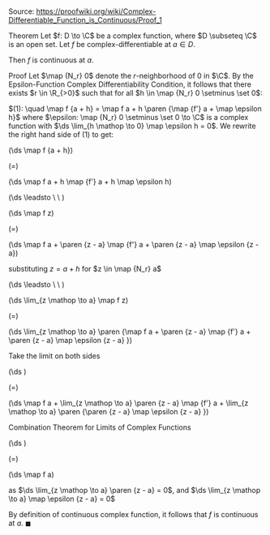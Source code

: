 # 

Source: https://proofwiki.org/wiki/Complex-Differentiable_Function_is_Continuous/Proof_1

Theorem
Let $f: D \to \C$ be a complex function, where $D \subseteq \C$ is an open set.
Let $f$ be complex-differentiable at $a \in D$.

Then $f$ is continuous at $a$.


Proof
Let $\map {N_r} 0$ denote the $r$-neighborhood of $0$ in $\C$.
By the Epsilon-Function Complex Differentiability Condition, it follows that there exists $r \in \R_{>0}$ such that for all $h \in \map {N_r} 0 \setminus \set 0$:

$(1): \quad \map f {a + h} = \map f a + h \paren {\map {f'} a + \map \epsilon h}$
where $\epsilon: \map {N_r} 0 \setminus \set 0 \to \C$ is a complex function with $\ds \lim_{h \mathop \to 0} \map \epsilon h = 0$.
We rewrite the right hand side of $(1)$ to get:














\(\ds \map f {a + h}\)

\(=\)







\(\ds \map f a + h \map {f'} a + h \map \epsilon h\)














\(\ds \leadsto \ \ \)





\(\ds \map f z\)

\(=\)







\(\ds \map f a + \paren {z - a} \map {f'} a + \paren {z - a} \map \epsilon {z - a}\)





substituting $z = a + h$ for $z \in \map {N_r} a$








\(\ds \leadsto \ \ \)





\(\ds \lim_{z \mathop \to a} \map f z\)

\(=\)







\(\ds \lim_{z \mathop \to a} \paren {\map f a + \paren {z - a} \map {f'} a + \paren {z - a} \map \epsilon {z - a} }\)





Take the limit on both sides














\(\ds \)

\(=\)







\(\ds \map f a + \lim_{z \mathop \to a} \paren {z - a} \map {f'} a + \lim_{z \mathop \to a} \paren {\paren {z - a} \map \epsilon {z - a} }\)





Combination Theorem for Limits of Complex Functions














\(\ds \)

\(=\)







\(\ds \map f a\)





as $\ds \lim_{z \mathop \to a} \paren {z - a} = 0$, and $\ds \lim_{z \mathop \to a} \map \epsilon {z - a} = 0$




By definition of continuous complex function, it follows that $f$ is continuous at $a$.
$\blacksquare$





